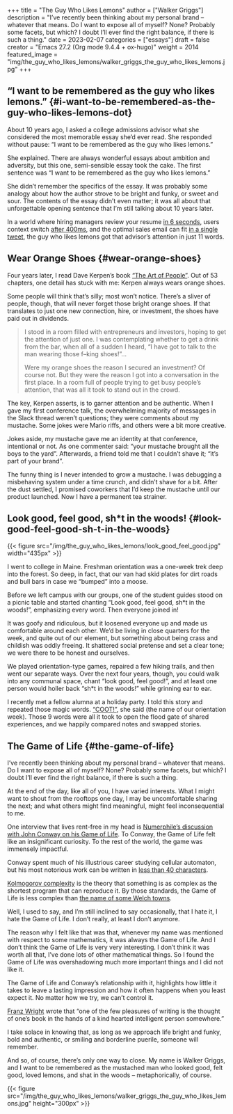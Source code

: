 +++
title = "The Guy Who Likes Lemons"
author = ["Walker Griggs"]
description = "I’ve recently been thinking about my personal brand – whatever that means. Do I want to expose all of myself? None? Probably some facets, but which? I doubt I’ll ever find the right balance, if there is such a thing."
date = 2023-02-07
categories = ["essays"]
draft = false
creator = "Emacs 27.2 (Org mode 9.4.4 + ox-hugo)"
weight = 2014
featured_image = "img/the_guy_who_likes_lemons/walker_griggs_the_guy_who_likes_lemons.jpg"
+++

## “I want to be remembered as the guy who likes lemons.” {#i-want-to-be-remembered-as-the-guy-who-likes-lemons-dot}

About 10 years ago, I asked a college admissions advisor what she considered the most memorable essay she’d ever read. She responded without pause: “I want to be remembered as the guy who likes lemons.”

She explained. There are always wonderful essays about ambition and adversity, but this one, semi-sensible essay took the cake. The first sentence was “I want to be remembered as the guy who likes lemons.”

She didn’t remember the specifics of the essay. It was probably some analogy about how the author strove to be bright and funky, or sweet and sour. The contents of the essay didn’t even matter; it was all about that unforgettable opening sentence that I’m still talking about 10 years later.

In a world where hiring managers review your resume  [in 6 seconds](https://www.theladders.com/static/images/basicSite/pdfs/TheLadders-EyeTracking-StudyC2.pdf), users context switch [after 400ms](https://lawsofux.com/doherty-threshold/), and the optimal sales email can fit [in a single tweet](https://blog.boomerangapp.com/2016/02/7-tips-for-getting-more-responses-to-your-emails-with-data/), the guy who likes lemons got that advisor’s attention in just 11 words.


## Wear Orange Shoes {#wear-orange-shoes}

Four years later, I read Dave Kerpen’s book [“The Art of People”](http://www.artofpeoplebook.com/). Out of 53 chapters, one detail has stuck with me: Kerpen always wears orange shoes.

Some people will think that’s silly; most won’t notice. There’s a sliver of people, though, that will never forget those bright orange shoes. If that translates to just one new connection, hire, or investment, the shoes have paid out in dividends.

> I stood in a room filled with entrepreneurs and investors, hoping to get the attention of just one. I was contemplating whether to get a drink from the bar, when all of a sudden I heard, “I have got to talk to the man wearing those f–king shoes!”…
>
> Were my orange shoes the reason I secured an investment? Of course not. But they were the reason I got into a conversation in the first place. In a room full of people trying to get busy people’s attention, that was all it took to stand out in the crowd.

The key, Kerpen asserts, is to garner attention and be authentic. When I gave my first conference talk, the overwhelming majority of messages in the Slack thread weren’t questions; they were comments about my mustache. Some jokes were Mario riffs, and others were a bit more creative.

Jokes aside, my mustache gave me an identity at that conference, intentional or not. As one commenter said: “your mustache brought all the boys to the yard”. Afterwards, a friend told me that I couldn’t shave it; “it’s part of your brand”.

The funny thing is I never intended to grow a mustache. I was debugging a misbehaving system under a time crunch, and didn’t shave for a bit. After the dust settled, I promised coworkers that I’d keep the mustache until our product launched. Now I have a permanent tea strainer.


## Look good, feel good, sh\*t in the woods! {#look-good-feel-good-sh-t-in-the-woods}

{{< figure src="/img/the_guy_who_likes_lemons/look_good_feel_good.jpg" width="435px" >}}

I went to college in Maine. Freshman orientation was a one-week trek deep into the forest. So deep, in fact, that our van had skid plates for dirt roads and bull bars in case we “bumped” into a moose.

Before we left campus with our groups, one of the student guides stood on a picnic table and started chanting “Look good, feel good, sh\*t in the woods!”, emphasizing every word. Then everyone joined in!

It was goofy and ridiculous, but it loosened everyone up and made us comfortable around each other. We’d be living in close quarters for the week, and quite out of our element, but something about being crass and childish was oddly freeing. It shattered social pretense and set a clear tone; we were there to be honest and ourselves.

We played orientation-type games, repaired a few hiking trails, and then went our separate ways. Over the next four years, though, you could walk into any communal space, chant “look good, feel good!”, and at least one person would holler back “sh\*t in the woods!” while grinning ear to ear.

I recently met a fellow alumna at a holiday party. I told this story and repeated those magic words. [“COOT!”](https://life.colby.edu/what-to-do/first-year-experience/coot/), she said (the name of our orientation week). Those 9 words were all it took to open the flood gate of shared experiences, and we happily compared notes and swapped stories.


## The Game of Life {#the-game-of-life}

I’ve recently been thinking about my personal brand – whatever that means. Do I want to expose all of myself? None? Probably some facets, but which? I doubt I’ll ever find the right balance, if there is such a thing.

At the end of the day, like all of you, I have varied interests. What I might want to shout from the rooftops one day, I may be uncomfortable sharing the next; and what others might find meaningful, might feel inconsequential to me.

One interview that lives rent-free in my head is [Numerphile’s discussion with John Conway on his Game of Life](https://youtu.be/E8kUJL04ELA). To Conway, the Game of Life felt like an insignificant curiosity. To the rest of the world, the game was immensely impactful.

Conway spent much of his illustrious career studying cellular automaton, but his most notorious work can be written in [less than 40 characters](https://codegolf.stackexchange.com/a/12733).

[Kolmogorov complexity](https://en.wikipedia.org/wiki/Kolmogorov_complexity) is the theory that something is as complex as the shortest program that can reproduce it. By those standards, the Game of Life is less complex than [the name of some Welch towns](https://en.wikivoyage.org/wiki/Llanfairpwllgwyngyll).

Well, I used to say, and I’m still inclined to say occasionally, that I hate it, I hate the Game of Life. I don’t really, at least I don’t anymore.

The reason why I felt like that was that, whenever my name was mentioned with respect to some mathematics, it was always the Game of Life. And I don’t think the Game of Life is very very interesting. I don’t think it was worth all that, I’ve done lots of other mathematical things. So I found the Game of Life was overshadowing much more important things and I did not like it.

The Game of Life and Conway’s relationship with it, highlights how little it takes to leave a lasting impression and how it often happens when you least expect it. No matter how we try, we can’t control it.

[Franz Wright](https://exceptindreams.livejournal.com/373521.html) wrote that “one of the few pleasures of writing is the thought of one’s book in the hands of a kind hearted intelligent person somewhere.”

I take solace in knowing that, as long as we approach life bright and funky, bold and authentic, or smiling and borderline puerile, someone will remember.

And so, of course, there’s only one way to close. My name is Walker Griggs, and I want to be remembered as the mustached man who looked good, felt good, loved lemons, and shat in the woods – metaphorically, of course.

{{< figure src="/img/the_guy_who_likes_lemons/walker_griggs_the_guy_who_likes_lemons.jpg" height="300px" >}}
